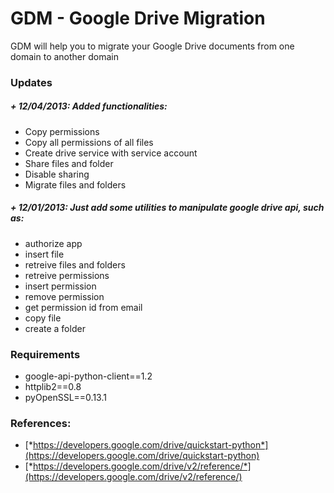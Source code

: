 GDM - Google Drive Migration
============================

GDM will help you to migrate your Google Drive documents from one domain to another domain


### Updates


##### + 12/04/2013: Added functionalities:

+ Copy permissions
+ Copy all permissions of all files
+ Create drive service with service account
+ Share files and folder
+ Disable sharing
+ Migrate files and folders


##### + 12/01/2013: Just add some utilities to manipulate google drive api, such as:

+ authorize app
+ insert file
+ retreive files and folders
+ retreive permissions
+ insert permission
+ remove permission
+ get permission id from email
+ copy file
+ create a folder


### Requirements


+ google-api-python-client==1.2
+ httplib2==0.8
+ pyOpenSSL==0.13.1


### References:


* [*https://developers.google.com/drive/quickstart-python*](https://developers.google.com/drive/quickstart-python)
* [*https://developers.google.com/drive/v2/reference/*](https://developers.google.com/drive/v2/reference/)

